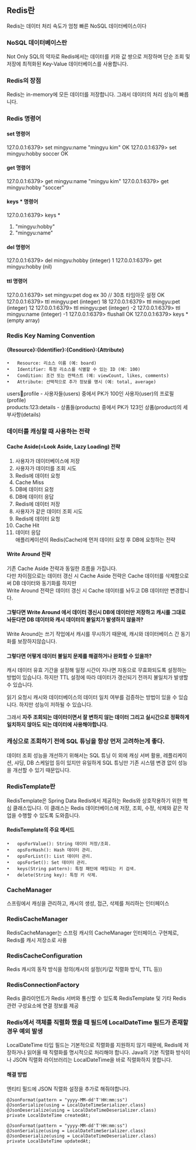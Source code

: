 ## Redis란
Redis는 데이터 처리 속도가 엄청 빠른 NoSQL 데이터베이스이다

### NoSQL 데이터베이스란
Not Only SQL의 약자로 Redis에서는 데이터를 키와 값 쌍으로 저장하며 단순 조회 및 저장에 최적화된 Key-Value 데이터베이스를 사용합니다.

### Redis의 장점
Redis는 in-memory에 모든 데이터를 저장합니다. 그래서 데이터의 처리 성능이 빠릅니다.

### Redis 명령어

#### set 명령어
127.0.0.1:6379> set mingyu:name "mingyu kim"
OK
127.0.0.1:6379> set mingyu:hobby soccer
OK

#### get 명령어
127.0.0.1:6379> get mingyu:name
"mingyu kim"
127.0.0.1:6379> get mingyu:hobby
"soccer"

#### keys * 명령어
127.0.0.1:6379> keys *
1) "mingyu:hobby"
2) "mingyu:name"

#### del 명령어
127.0.0.1:6379> del mingyu:hobby
(integer) 1
127.0.0.1:6379> get mingyu:hobby
(nil)

#### ttl 명령어
127.0.0.1:6379> set mingyu:pet dog ex 30 // 30초 타임아웃 설정
OK
127.0.0.1:6379> ttl mingyu:pet
(integer) 18
127.0.0.1:6379> ttl mingyu:pet
(integer) 12
127.0.0.1:6379> ttl mingyu:pet
(integer) -2
127.0.0.1:6379> ttl mingyu:name
(integer) -1
127.0.0.1:6379> flushall 
OK
127.0.0.1:6379> keys *
(empty array)

### Redis Key Naming Convention
#### {Resource}:{Identifier}:{Condition}:{Attribute}  
	•	Resource: 리소스 이름 (예: board)  
 	•	Identifier: 특정 리소스를 식별할 수 있는 ID (예: 100)  
	•	Condition: 조건 또는 컨텍스트 (예: viewCount, likes, comments)  	
	•	Attribute: 선택적으로 추가 정보를 명시 (예: total, average)  
users:100:profile  - 사용자들(users) 중에서 PK가 100인 사용자(user)의 프로필(profile)  
products:123:details - 상품들(products) 중에서 PK가 123인 상품(product)의 세부사항(details)  



### 데이터를 캐싱할 때 사용하는 전략 

#### Cache Aside(=Look Aside, Lazy Loading) 전략
1. 사용자가 데이터베이스에 저장  
2. 사용자가 데이터를 조회 시도  
3. Redis에 데이터 요청  
4. Cache Miss  
5. DB에 데이터 요청  
6. DB에 데이터 응답  
7. Redis에 데이터 저장  
8. 사용자가 같은 데이터 조회 시도  
9. Redis에 데이터 요청  
10. Cache Hit  
11. 데이터 응답  
애플리케이션이 Redis(Cache)에 먼저 데이터 요청 후 DB에 요청하는 전략  

#### Write Around 전략
기존 Cache Aside 전략과 동일한 흐름을 가집니다.  
다만 차이점으로는 데이터 갱신 시 Cache Aside 전략은 Cache 데이터를 삭제함으로써 DB 데이터와 동기화를 하지만   
Write Around 전략은 데이터 갱신 시 Cache 데이터를 놔두고 DB 데이터만 변경합니다.  

#### 그렇다면 Write Around 에서 데이터 갱신시 DB에 데이터만 저장하고 캐시를 그대로 놔둔다면 DB 데이터와 캐시 데이터의 불일치가 발생하지 않을까?
Write Around는 쓰기 작업에서 캐시를 무시하기 때문에, 캐시와 데이터베이스 간 동기화를 보장하지않습니다.

#### 그렇다면 어떻게 데이터 불일치 문제를 해결하거나 완화할 수 있을까?
캐시 데이터 유효 기간을 설정해 일정 시간이 지나면 자동으로 무효화되도록 설정하는 방법이 있습니다. 하지만 TTL 설정에 따라 데이터가 갱신되기 전까지 불일치가 발생할 수 있습니다.  
  
읽기 요청시 캐시와 데이터베이스의 데이터 일치 여부를 검증하는 방법이 있을 수 있습니다. 하지만 성능이 저하될 수 있습니다.    
  
그래서 **자주 조회되는 데이터이면서 잘 변하지 않는 데이터 그리고 실시간으로 정확하게 일치하지 않아도 되는 데이터에 사용해야합니다.**

### 캐싱으로 조회하기 전에 SQL 튜닝을 항상 먼저 고려하는게 좋다.
데이터 조회 성능을 개선하기 위해서는 SQL 튜닝 이 외에 캐싱 서버 활용, 레플리케이션, 샤딩, DB 스케일업 등이 있지만 유일하게 SQL 튜닝만 기존 시스템 변경 없이 성능을 개선할 수 있기 때문입니다. 

### RedisTemplate란
RedisTemplate은 Spring Data Redis에서 제공하는 Redis와 상호작용하기 위한 핵심 클래스입니다. 이 클래스는 Redis 데이터베이스에 저장, 조회, 수정, 삭제와 같은 작업을 수행할 수 있도록 도와줍니다.

#### RedisTemplate의 주요 메서드
	•	opsForValue(): String 데이터 저장/조회.
	•	opsForHash(): Hash 데이터 관리.
	•	opsForList(): List 데이터 관리.
	•	opsForSet(): Set 데이터 관리.
	•	keys(String pattern): 특정 패턴에 매칭되는 키 검색.
	•	delete(String key): 특정 키 삭제.


### CacheManager 
스프링에서 캐싱을 관리하고, 캐시의 생성, 접근, 삭제를 처리하는 인터페이스

### RedisCacheManager
RedisCacheManager는 스프링 캐시의 CacheManager 인터페이스 구현체로, Redis를 캐시 저장소로 사용

### RedisCacheConfiguration
Redis 캐시의 동작 방식을 정의(캐시의 설정(키/값 직렬화 방식, TTL 등))

### RedisConnectionFactory
Redis 클라이언트가 Redis 서버와 통신할 수 있도록 RedisTemplate 및 기타 Redis 관련 구성요소에 연결 정보를 제공



### Redis에서 객체를 직렬화 했을 때 필드에 LocalDateTime 필드가 존재할 경우 예외 발생
LocalDateTime 타입 필드는 기본적으로 직렬화를 지원하지 않기 때문에, Redis에 저장하거나 읽어올 때 직렬화를 명시적으로 처리해야 합니다. Java의 기본 직렬화 방식이나 JSON 직렬화 라이브러리는 LocalDateTime을 바로 직렬화하지 못합니다.  

#### 해결 방법
엔티티 필드에 JSON 직렬화 설정을 추가로 해줘야합니다.  

    @JsonFormat(pattern = "yyyy-MM-dd'T'HH:mm:ss")
    @JsonSerialize(using = LocalDateTimeSerializer.class)
    @JsonDeserialize(using = LocalDateTimeDeserializer.class)
    private LocalDateTime createdAt;

    @JsonFormat(pattern = "yyyy-MM-dd'T'HH:mm:ss")
    @JsonSerialize(using = LocalDateTimeSerializer.class)
    @JsonDeserialize(using = LocalDateTimeDeserializer.class)
    private LocalDateTime updatedAt;
